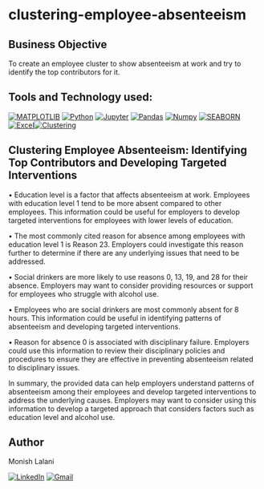 # clustering-employee-absenteeism

## Business Objective
To create an employee cluster to show absenteeism at work and try to identify the top contributors for it.


## Tools and Technology used:
[![MATPLOTLIB](https://img.shields.io/badge/-MATPLOTLIB-007aa6?style=for-the-badge)](https://img.shields.io/badge/-MATPLOTLIB-007aa6?style=for-the-badge) [![Python](https://img.shields.io/badge/Python-FFD43B?style=for-the-badge&logo=python&logoColor=blue)](https://img.shields.io/badge/Python-FFD43B?style=for-the-badge&logo=python&logoColor=blue) [![Jupyter](https://img.shields.io/badge/-Jupyter-f5841f?style=for-the-badge)](https://img.shields.io/badge/-Jupyter-f5841f?style=for-the-badge) [![Pandas](https://img.shields.io/badge/Pandas-2C2D72?style=for-the-badge&logo=pandas&logoColor=white)](https://img.shields.io/badge/Pandas-2C2D72?style=for-the-badge&logo=pandas&logoColor=white) [![Numpy](https://img.shields.io/badge/Numpy-777BB4?style=for-the-badge&logo=numpy&logoColor=white)](https://img.shields.io/badge/Numpy-777BB4?style=for-the-badge&logo=numpy&logoColor=white) <a href="https://seaborn.pydata.org/" rel="nofollow"><img alt="SEABORN" src="https://img.shields.io/badge/-SEABORN-f5841f?style=for-the-badge" data-canonical-src="https://img.shields.io/badge/-SEABORN-f5841f?style=for-the-badge" style="max-width: 100%;"/></a>
<a href="https://www.microsoft.com/en-in/microsoft-365/excel" rel="nofollow"><img alt="Excel" src="https://img.shields.io/badge/Microsoft_Excel-217346?style=for-the-badge&logo=microsoft-excel&logoColor=white" data-canonical-src="https://img.shields.io/badge/Microsoft_Excel-217346?style=for-the-badge&logo=microsoft-excel&logoColor=white" style="max-width: 100%;"/></a><a href="https://www.geeksforgeeks.org/clustering-in-machine-learning/" rel="nofollow"><img alt="Clustering" src="https://img.shields.io/badge/-Clustering-e4a663?style=for-the-badge" data-canonical-src="https://img.shields.io/badge/-Clustering-e4a663?style=for-the-badge" style="max-width: 100%;"/></a>
## Clustering Employee Absenteeism: Identifying Top Contributors and Developing Targeted Interventions

• Education level is a factor that affects absenteeism at work. Employees with education level 1 tend to be more absent compared to other employees. This information    could be useful for employers to develop targeted interventions for employees with lower levels of education.

• The most commonly cited reason for absence among employees with education level 1 is Reason 23. Employers could investigate this reason further to determine if       there are any underlying issues that need to be addressed.

• Social drinkers are more likely to use reasons 0, 13, 19, and 28 for their absence. Employers may want to consider providing resources or support for employees who   struggle with alcohol use.

• Employees who are social drinkers are most commonly absent for 8 hours. This information could be useful in identifying patterns of absenteeism and developing  targeted interventions.

• Reason for absence 0 is associated with disciplinary failure. Employers could use this information to review their disciplinary policies and procedures to ensure     they are effective in preventing absenteeism related to disciplinary issues.

In summary, the provided data can help employers understand patterns of absenteeism among their employees and develop targeted interventions to address the underlying causes. Employers may want to consider using this information to develop a targeted approach that considers factors such as education level and alcohol use.




## Author

Monish Lalani

[![LinkedIn](https://img.shields.io/badge/LinkedIn-0077B5?style=for-the-badge&logo=linkedin&logoColor=white)](https://www.linkedin.com/in/monish-lalani/) 
[![Gmail](https://img.shields.io/badge/Gmail-D14836?style=for-the-badge&logo=gmail&logoColor=white)](mailto:monishlalani12@gmail.com)  
